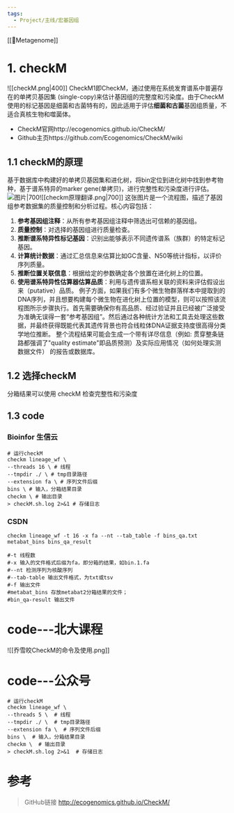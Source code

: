 ```yaml
---
tags:
  - Project/主线/宏基因组
---
```

[[🧬Metagenome]]
# 1. checkM
![[checkM.png|400]]
CheckM1即CheckM，通过使用在系统发育谱系中普遍存在的单拷贝基因集 (single-copy)来估计基因组的完整度和污染度。由于CheckM使用的标记基因是细菌和古菌特有的，因此适用于评估**细菌和古菌**基因组质量，不适合真核生物和噬菌体。
- CheckM官网http://ecogenomics.github.io/CheckM/
- Github主页https://github.com/Ecogenomics/CheckM/wiki
## 1.1 checkM的原理
基于数据库中构建好的单拷贝基因集和进化树，将bin定位到进化树中找到参考物种，基于谱系特异的marker gene(单拷贝)，进行完整性和污染度进行评估。![图片|700](https://mmbiz.qpic.cn/sz_mmbiz_jpg/2VUzp7XpZWuqZmOzeVgMEiabLz1fr94v26UdqeapUqJoTuu32efJM1Km54iafZAicMM3AB9eT8GQ2nJ55cPswCIIg/640?wx_fmt=other&tp=webp&wxfrom=5&wx_lazy=1&wx_co=1)![[checkm原理翻译.png|700]]
这张图片是一个流程图，描述了基因组参考数据集的质量控制和分析过程。核心内容包括：
1. **参考基因组注释**：从所有参考基因组注释中筛选出可信赖的基因组。
2. **质量控制**：对选择的基因组进行质量检查。
3. **推断谱系特异性标记基因**：识别出能够表示不同遗传谱系（族群）的特定标记基因。
4. **计算统计数据**：通过汇总信息来估算比如GC含量、N50等统计指标，以评价序列质量。
5. **推断位置关联信息**：根据给定的参数确定各个放置在进化树上的位置。
6. **使用谱系特异性估算器估算品质**：利用与遗传谱系相关联的资料来评估假设出来（putative）品质。 例子方面，如果我们有多个微生物群落样本中提取到的DNA序列，并且想要构建每个微生物在进化树上位置的模型，则可以按照该流程图所示步骤执行。首先需要确保你有高品质、经过验证并且已经被广泛接受为准确无误得一套“参考基因组”。然后通过各种统计方法和工具去处理这些数据，并最终获得既能代表其遗传背景也符合线粒体DNA证据支持度很高得分类学地位推断。 整个流程结果可能会生成一个带有详尽信息（例如: 贯穿整条链路都强调了"quality estimate"即品质预测）及实际应用情况（如何处理实测数据文件） 的报告或数据库。


## 1.2 选择checkM
分箱结果可以使用 checkM 检查完整性和污染度
## 1.3 code
### Bioinfor 生信云
```shell
# 运行checkM  
checkm lineage_wf \
--threads 16 \ # 线程  
--tmpdir ./ \ # tmp目录路径  
--extension fa \ # 序列文件后缀  
bins \ # 输入，分箱结果目录  
checkm \ # 输出目录  
> checkM.sh.log 2>&1 # 存储日志
```
### CSDN
```shell
checkm lineage_wf -t 16 -x fa --nt --tab_table -f bins_qa.txt metabat_bins bins_qa_result 
 
#-t 线程数
#-x 输入的文件格式后缀为fa，即分箱的结果，如bin.1.fa
#--nt 检测序列为核酸序列
#--tab-table 输出文件格式，为txt或tsv
#-f 输出文件
#metabat_bins 存放metabat2分箱结果的文件；
#bin_qa-result 输出文件
```


# code---北大课程
![[乔雪皎CheckM的命令及使用.png]]
# code---公众号
```shell
# 运行checkM  
checkm lineage_wf \
--threads 5 \  # 线程  
--tmpdir ./ \  # tmp目录路径  
--extension fa \  # 序列文件后缀  
bins \  # 输入，分箱结果目录  
checkm \  # 输出目录  
> checkM.sh.log 2>&1  # 存储日志
```



# 参考
> GitHub链接
> http://ecogenomics.github.io/CheckM/